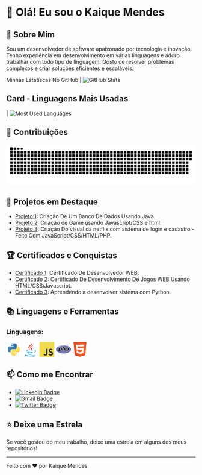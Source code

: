 # 👋 Olá! Eu sou o Kaique Mendes 

## 🚀 Sobre Mim
Sou um desenvolvedor de software apaixonado por tecnologia e inovação. Tenho experiência em desenvolvimento em várias linguagens e adoro trabalhar com todo tipo de linguagem. Gosto de resolver problemas complexos e criar soluções eficientes e escaláveis.

Minhas Estatíscas No GitHub
| ![GitHub Stats](https://github-readme-stats.vercel.app/api?username=KaiqueMendess&theme=transparent&bg_color=000&border_color=30A3DC&show_icons=true&icon_color=30A3DC&title_color=E94D5F&text_color=FFF)



## Card - Linguagens Mais Usadas
| ![Most Used Languages](https://github-readme-stats-git-masterrstaa-rickstaa.vercel.app/api/top-langs/?username=KaiqueMendess&bg_color=000&border_color=30A3DC&title_color=E94D5F&text_color=FFF)


## 🐍 Contribuições

![snake gif](https://github.com/KaiqueMendess/KaiqueMendess/blob/output/github-contribution-grid-snake.svg)

## 🌟 Projetos em Destaque

- [Projeto 1](https://github.com/KaiqueMendess/ProjetosKaique/blob/main/BancoDigitalKM.zip): Criação De Um Banco De Dados Usando Java.
- [Projeto 2](https://github.com/KaiqueMendess/ProjetosKaique/blob/main/Jogo%206%20KM.zip): Criação de Game usando Javascript/CSS e html.
- [Projeto 3](https://github.com/KaiqueMendess/ProjetosKaique/blob/main/NETFLIX2.zip): Criação Do visual da netflix com sistema de login e cadastro - Feito Com JavaScript/CSS/HTML/PHP.

## 🏆 Certificados e Conquistas

- [Certificado 1](https://dio.me/certificate/4B7454D7/share): Certificado De Desenvolvedor WEB.
- [Certificado 2](https://dio.me/certificate/8C8F1DE2/share): Certificado De Desenvolvimento De Jogos WEB Usando HTML/CSS/Javascript.
- [Certificado 3](https://dio.me/certificate/WHPI0PW5/share): Aprendendo a desenvolver sistema com Python.

## 📚 Linguagens e Ferramentas

### Linguagens:
<p>
  <img src="https://raw.githubusercontent.com/devicons/devicon/master/icons/python/python-original.svg" alt="Python" width="40" height="40"/>
  <img src="https://raw.githubusercontent.com/devicons/devicon/master/icons/java/java-original.svg" alt="Java" width="40" height="40"/>
  <img src="https://raw.githubusercontent.com/devicons/devicon/master/icons/javascript/javascript-original.svg" alt="JavaScript" width="40" height="40"/>
  <img src="https://raw.githubusercontent.com/devicons/devicon/master/icons/php/php-original.svg" alt="PHP" width="40" height="40"/>
  <img src="https://raw.githubusercontent.com/devicons/devicon/master/icons/html5/html5-original.svg" alt="HTML" width="40" height="40"/>
</p>

## 📫 Como me Encontrar

- [![LinkedIn Badge](https://img.shields.io/badge/-LinkedIn-blue?style=flat-square&logo=LinkedIn&logoColor=white&link=https://www.linkedin.com/in/kaique-mendes-813208186/)](https://www.linkedin.com/in/kaique-mendes-813208186/)
- [![Gmail Badge](https://img.shields.io/badge/-Email-c14438?style=flat-square&logo=Gmail&logoColor=white&link=mailto:kaiquemendesn10@gmail.com)](mailto:kaiquemendesn10@gmail.com)
- [![Twitter Badge](https://img.shields.io/badge/-Twitter-1DA1F2?style=flat-square&logo=Twitter&logoColor=white&link=https://x.com/KaiqueM19220784)](https://x.com/KaiqueM19220784)

## ⭐️ Deixe uma Estrela

Se você gostou do meu trabalho, deixe uma estrela em alguns dos meus repositórios!

---

Feito com ❤️ por Kaique Mendes
